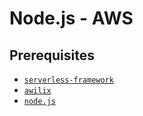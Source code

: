 # Node.js - AWS

## Prerequisites

- [`serverless-framework`](https://github.com/serverless/serverless)
- [`awilix`](https://www.npmjs.com/package/awilix)
- [`node.js`](https://nodejs.org)
